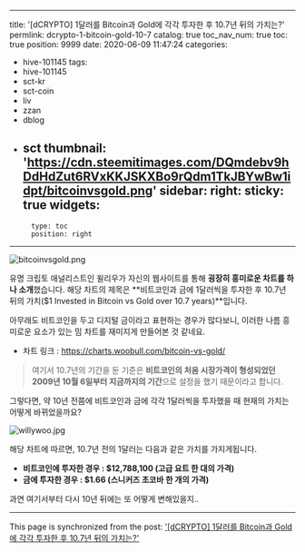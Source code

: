 
---
title: '[dCRYPTO] 1달러를 Bitcoin과 Gold에 각각 투자한 후 10.7년 뒤의 가치는?'
permlink: dcrypto-1-bitcoin-gold-10-7
catalog: true
toc_nav_num: true
toc: true
position: 9999
date: 2020-06-09 11:47:24
categories:
- hive-101145
tags:
- hive-101145
- sct-kr
- sct-coin
- liv
- zzan
- dblog
- sct
thumbnail: 'https://cdn.steemitimages.com/DQmdebv9hDdHdZut6RVxKKJSKXBo9rQdm1TkJBYwBw1idpt/bitcoinvsgold.png'
sidebar:
    right:
        sticky: true
widgets:
    -
        type: toc
        position: right
---


![bitcoinvsgold.png](https://cdn.steemitimages.com/DQmdebv9hDdHdZut6RVxKKJSKXBo9rQdm1TkJBYwBw1idpt/bitcoinvsgold.png)


유명 크립토 애널리스트인 윌리우가 자신의 웹사이트를 통해 **굉장히 흥미로운 차트를 하나 소개**했습니다. 해당 차트의 제목은 **비트코인과 금에 1달러씩을 투자한 후 10.7년 뒤의 가치($1 Invested in Bitcoin vs Gold over 10.7 years)**입니다.

아무래도 비트코인을 두고 디지털 금이라고 표현하는 경우가 많다보니, 이러한 나름 흥미로운 요소가 있는 밈 차트를 재미지게 만들어본 것 같네요.

- 차트 링크 : https://charts.woobull.com/bitcoin-vs-gold/

> 여기서 10.7년의 기간을 둔 기준은 **비트코인의 처음 시장가격이 형성되었던 2009년 10월 6일부터 지금까지의 기간**으로 설정을 했기 때문이라고 합니다. 

그렇다면, 약 10년 전쯤에 비트코인과 금에 각각 1달러씩을 투자했을 때 현재의 가치는 어떻게 바뀌었을까요?

![willywoo.jpg](https://cdn.steemitimages.com/DQmaT193uE68aAt4Z5Q9kU52KxgmgkqWdc4DZABVmAnjmNk/willywoo.jpg)

해당 차트에 따르면, 10.7년 전의 1달러는 다음과 같은 가치를 가지게됩니다.

- **비트코인에 투자한 경우 : $12,788,100 (고급 요트 한 대의 가격)**
- **금에 투자한 경우 : $1.66 (스니커즈 초코바 한 개의 가격)**

과연 여기서부터 다시 10년 뒤에는 또 어떻게 변해있을지..

- - -

This page is synchronized from the post: ['[dCRYPTO] 1달러를 Bitcoin과 Gold에 각각 투자한 후 10.7년 뒤의 가치는?'](https://steemit.com/@donekim/dcrypto-1-bitcoin-gold-10-7)
